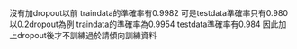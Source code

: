 
沒有加dropout以前 traindata的準確率有0.9982 可是testdata準確率只有0.980
以0.2dropout為例  traindata的準確率為0.9954 testdata準確率有0.984
因此加上dropout後才不訓練過於請傾向訓練資料
